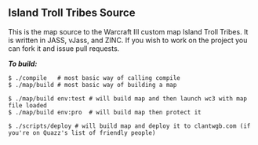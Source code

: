 ## Island Troll Tribes Source ##

This is the map source to the Warcraft III custom map Island Troll Tribes.
It is written in JASS, vJass, and ZINC.
If you wish to work on the project you can fork it and issue pull requests.

___To build:___  

    $ ./compile   # most basic way of calling compile
    $ ./map/build # most basic way of building a map

    $ ./map/build env:test # will build map and then launch wc3 with map file loaded
    $ ./map/build env:pro  # will build map then protect it

    $ ./scripts/deploy # will build map and deploy it to clantwgb.com (if you're on Quazz's list of friendly people)
